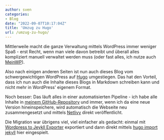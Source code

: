 ```yaml
---
author: sven
categories:
- Blog
date: "2022-09-07T10:17:04Z"
title: 'Umzug zu Hugo'
url: /umzug-zu-hugo/
---
```


Mittlerweile macht die ganze Verwaltung mittels WordPress immer weniger Spaß - erst Recht, wenn man viele davon betreibt und überall alles kompliziert manuell verwaltet werden muss (oder fast alles, ich nutze auch [MeinWP](https://mainwp.com)).

Also nach einigen anderen Seiten ist nun auch dieses Blog vom schwergewichtigen WordPress auf [Hugo](https://gohugo.io) umgestiegen. Das hat den Vorteil, dass ich nun auch die Inhalte dieses Blogs in Markdown schreiben kann und nicht mehr in WordPress' eigenem Format.

Noch besser: Das läuft alles in einer automatisierten Pipeline - ich habe alle Inhalte in [meinem GitHub-Repository](https://github.com/svenwal/gibts-doch-garnicht.de) und immer, wenn ich da eine neue Version hineinspeichere, wird automatisch die Webseite neu zusammengesetzt und mittels [Netlivy](https://www.netlify.com/) direkt veröffentlicht.

Die Migration war übrigens viel, viel einfacher als gedacht: einmal mit [Wordpress to Jeykll Exporter](https://github.com/benbalter/wordpress-to-jekyll-exporter/) exportiert und dann direkt mittels [hugo import jekyll](https://gohugo.io/commands/hugo_import_jekyll/) hier eingespielt.